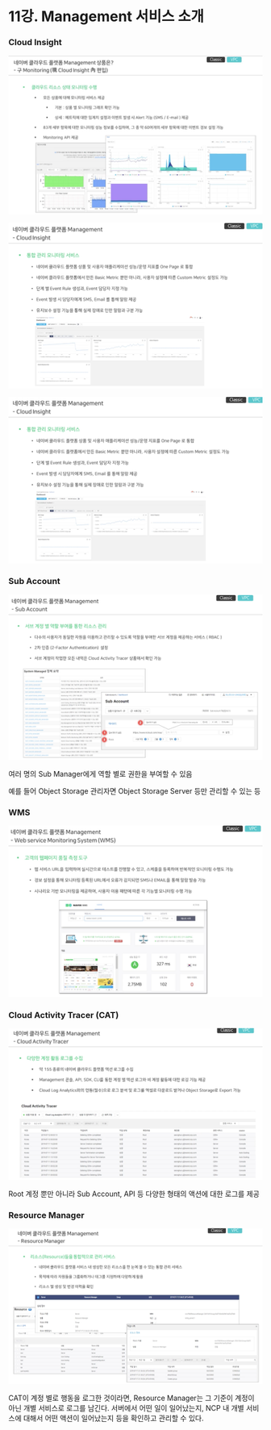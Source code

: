 # 11강. Management 서비스 소개

### Cloud Insight

![Untitled](11%E1%84%80%E1%85%A1%E1%86%BC%20Management%20%E1%84%89%E1%85%A5%E1%84%87%E1%85%B5%E1%84%89%E1%85%B3%20%E1%84%89%E1%85%A9%E1%84%80%E1%85%A2%20b693370dcf8f4696b13ac823e9617926/Untitled.png)

![Untitled](11%E1%84%80%E1%85%A1%E1%86%BC%20Management%20%E1%84%89%E1%85%A5%E1%84%87%E1%85%B5%E1%84%89%E1%85%B3%20%E1%84%89%E1%85%A9%E1%84%80%E1%85%A2%20b693370dcf8f4696b13ac823e9617926/Untitled%201.png)

![Untitled](11%E1%84%80%E1%85%A1%E1%86%BC%20Management%20%E1%84%89%E1%85%A5%E1%84%87%E1%85%B5%E1%84%89%E1%85%B3%20%E1%84%89%E1%85%A9%E1%84%80%E1%85%A2%20b693370dcf8f4696b13ac823e9617926/Untitled%202.png)

### Sub Account

![Untitled](11%E1%84%80%E1%85%A1%E1%86%BC%20Management%20%E1%84%89%E1%85%A5%E1%84%87%E1%85%B5%E1%84%89%E1%85%B3%20%E1%84%89%E1%85%A9%E1%84%80%E1%85%A2%20b693370dcf8f4696b13ac823e9617926/Untitled%203.png)

여러 명의 Sub Manager에게 역할 별로 권한을 부여할 수 있음

예를 들어 Object Storage 관리자면 Object Storage Server 등만 관리할 수 있는 등

### WMS

![Untitled](11%E1%84%80%E1%85%A1%E1%86%BC%20Management%20%E1%84%89%E1%85%A5%E1%84%87%E1%85%B5%E1%84%89%E1%85%B3%20%E1%84%89%E1%85%A9%E1%84%80%E1%85%A2%20b693370dcf8f4696b13ac823e9617926/Untitled%204.png)

### Cloud Activity Tracer (CAT)

![Untitled](11%E1%84%80%E1%85%A1%E1%86%BC%20Management%20%E1%84%89%E1%85%A5%E1%84%87%E1%85%B5%E1%84%89%E1%85%B3%20%E1%84%89%E1%85%A9%E1%84%80%E1%85%A2%20b693370dcf8f4696b13ac823e9617926/Untitled%205.png)

Root 계정 뿐만 아니라 Sub Account, API 등 다양한 형태의 액션에 대한 로그를 제공

### Resource Manager

![Untitled](11%E1%84%80%E1%85%A1%E1%86%BC%20Management%20%E1%84%89%E1%85%A5%E1%84%87%E1%85%B5%E1%84%89%E1%85%B3%20%E1%84%89%E1%85%A9%E1%84%80%E1%85%A2%20b693370dcf8f4696b13ac823e9617926/Untitled%206.png)

CAT이 계정 별로 행동을 로그한 것이라면, Resource Manager는 그 기준이 계정이 아닌 개별 서비스로 로그를 남긴다. 서버에서 어떤 일이 일어났는지, NCP 내 개별 서비스에 대해서 어떤 액션이 일어났는지 등을 확인하고 관리할 수 있다.